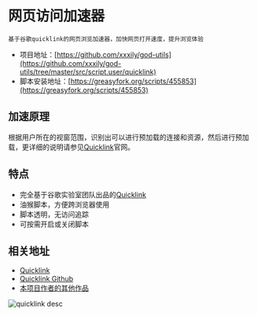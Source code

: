 # 网页访问加速器

`基于谷歌quicklink的网页浏览加速器，加快网页打开速度，提升浏览体验`

- 项目地址：[https://github.com/xxxily/god-utils](https://github.com/xxxily/god-utils/tree/master/src/script.user/quicklink)
- 脚本安装地址：[https://greasyfork.org/scripts/455853](https://greasyfork.org/scripts/455853)

## 加速原理

根据用户所在的视窗范围，识别出可以进行预加载的连接和资源，然后进行预加载，更详细的说明请参见[Quicklink](https://getquick.link/)官网。

## 特点

- 完全基于谷歌实验室团队出品的[Quicklink](https://github.com/GoogleChromeLabs/quicklink)
- 油猴脚本，方便跨浏览器使用
- 脚本透明，无访问追踪
- 可按需开启或关闭脚本

## 相关地址

- [Quicklink](https://getquick.link/)
- [Quicklink Github](https://github.com/GoogleChromeLabs/quicklink)
- [本项目作者的其他作品](https://greasyfork.org/zh-CN/users/291050-ankvps)

![quicklink desc](./quicklink_desc.png)  

